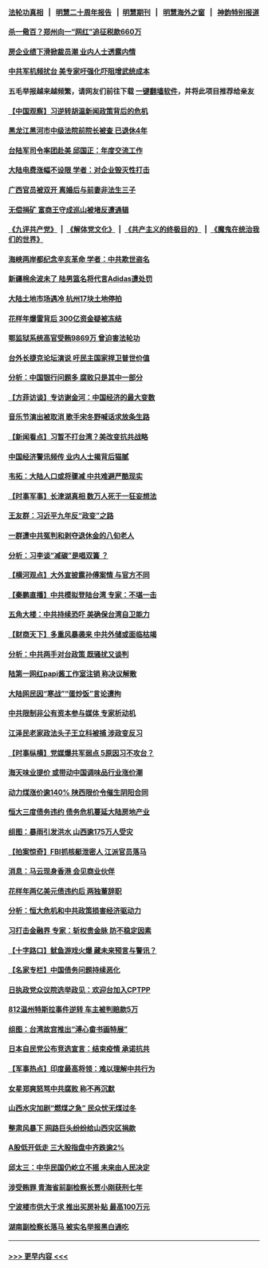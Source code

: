#### [法轮功真相](https://github.com/gfw-breaker/truth/blob/master/README.md?t=0) &nbsp;&nbsp;|&nbsp;&nbsp; [明慧二十周年报告](https://github.com/gfw-breaker/mh-reports/blob/master/README.md?t=0) &nbsp;&nbsp;|&nbsp;&nbsp;[明慧期刊](https://github.com/gfw-breaker/mh-qikan) &nbsp;&nbsp;|&nbsp;&nbsp; [明慧海外之窗](https://github.com/gfw-breaker/mh-news/blob/master/README.md?t=0) &nbsp;&nbsp;|&nbsp;&nbsp; [神韵特别报道](https://github.com/gfw-breaker/mh-news/blob/master/shenyun.md?t=0)
#### [杀一儆百？郑州向一“网红”追征税款660万](../pages/nsc413/n13301379.md?t=10132101) 
#### [房企业绩下滑掀裁员潮 业内人士透露内情](../pages/nsc413/n13301236.md?t=10132101) 
#### [中共军机频扰台 美专家吁强化吓阻增武统成本](../pages/nsc413/n13301480.md?t=10132101) 
#### 五毛举报越来越频繁，请网友们前往下载 [一键翻墙软件](https://github.com/gfw-breaker/ssr-accounts)，并将此项目推荐给亲友
#### [【中国观察】习逆转胡温新闻政策背后的危机](../pages/nsc413/n13301337.md?t=10132101) 
#### [黑龙江黑河市中级法院前院长被查 已退休4年](../pages/nsc413/n13301374.md?t=10132101) 
#### [台陆军司令率团赴美 邱国正：年度交流工作](../pages/nsc413/n13300903.md?t=10132101) 
#### [大陆电费涨幅不设限 学者：对企业毁灭性打击](../pages/nsc413/n13300932.md?t=10132101) 
#### [广西官员被双开 离婚后与前妻非法生三子](../pages/nsc413/n13301048.md?t=10132101) 
#### [无偿捐矿 富商王守成巡山被堵反遭通辑](../pages/nsc413/n13300051.md?t=10132101) 
#### [《九评共产党》](https://github.com/begood0513/9ping.md/blob/master/README.md) &nbsp;|&nbsp; [《解体党文化》](../../../../jtdwh.md/blob/master/README.md)  &nbsp;|&nbsp; [《共产主义的终极目的》](../../../../gczydzjmd.md/blob/master/README.md) &nbsp;|&nbsp; [《魔鬼在统治我们的世界》](../../../../mgztzwmdsj.md/blob/master/README.md) 
#### [海峡两岸都纪念辛亥革命 学者：中共欺世盗名](../pages/nsc413/n13300455.md?t=10132101) 
#### [新疆棉余波未了 陆男篮名将代言Adidas遭处罚](../pages/nsc413/n13300845.md?t=10132101) 
#### [大陆土地市场遇冷 杭州17块土地停拍](../pages/nsc413/n13300608.md?t=10132101) 
#### [花样年爆雷背后 300亿资金疑被冻结](../pages/nsc413/n13301055.md?t=10132101) 
#### [鄂监狱系统高官受贿9869万 曾迫害法轮功](../pages/nsc413/n13300719.md?t=10132101) 
#### [台外长捷克论坛演说 吁民主国家捍卫普世价值](../pages/nsc413/n13300775.md?t=10132101) 
#### [分析：中国银行问题多 腐败只是其中一部分](../pages/nsc413/n13300458.md?t=10132101) 
#### [【方菲访谈】专访谢金河：中国经济的最大变数](../pages/nsc413/n13300005.md?t=10132101) 
#### [音乐节演出被取消 歌手宋冬野喊话求放条生路](../pages/nsc413/n13300452.md?t=10132101) 
#### [【新闻看点】习暂不打台湾？美改变抗共战略](../pages/nsc413/n13300263.md?t=10132101) 
#### [中国经济警讯频传 业内人士揭背后猫腻](../pages/nsc413/n13300116.md?t=10132101) 
#### [韦拓：大陆人口或将骤减 中共难避严酷现实](../pages/nsc413/n13300707.md?t=10132101) 
#### [【时事军事】长津湖真相 数万人死于一狂妄想法](../pages/nsc413/n13297695.md?t=10132101) 
#### [王友群：习近平九年反“政变”之路](../pages/nsc413/n13299881.md?t=10132101) 
#### [一群遭中共冤判和剥夺退休金的八旬老人](../pages/nsc413/n13299080.md?t=10132101) 
#### [分析：习李谈“减碳”是唱双簧 ？](../pages/nsc413/n13299576.md?t=10132101) 
#### [【横河观点】大外宣披露孙傅案情 与官方不同](../pages/nsc413/n13300326.md?t=10132101) 
#### [【秦鹏直播】中共模拟登陆台湾 专家：不堪一击](../pages/nsc413/n13300279.md?t=10132101) 
#### [五角大楼：中共持续恐吓 美确保台湾自卫能力](../pages/nsc413/n13300377.md?t=10132101) 
#### [【财商天下】多重风暴袭来 中共外储或面临枯竭](../pages/nsc413/n13299714.md?t=10132101) 
#### [分析：中共两手对台政策 既骚扰又谈判](../pages/nsc413/n13300019.md?t=10132101) 
#### [陆第一网红papi酱工作室注销 称决议解散](../pages/nsc413/n13299943.md?t=10132101) 
#### [大陆网民因“寒战”“蛋炒饭”言论遭拘](../pages/nsc413/n13300302.md?t=10132101) 
#### [中共限制非公有资本参与媒体 专家析动机](../pages/nsc413/n13300121.md?t=10132101) 
#### [江泽民老家政法头子王立科被捕 涉政变反习](../pages/nsc413/n13300282.md?t=10132101) 
#### [【时事纵横】党媒爆共军弱点 5原因习不攻台？](../pages/nsc413/n13300129.md?t=10132101) 
#### [海天味业提价 或带动中国调味品行业涨价潮](../pages/nsc413/n13300080.md?t=10132101) 
#### [动力煤涨价逾140% 陕西限价令催生阴阳合同](../pages/nsc413/n13299958.md?t=10132101) 
#### [恒大三度债务违约 债务危机蔓延大陆房地产业](../pages/nsc413/n13299973.md?t=10132101) 
#### [组图：暴雨引发洪水 山西逾175万人受灾](../pages/nsc413/n13298787.md?t=10132101) 
#### [【拍案惊奇】FBI抓核艇泄密人 江派官员落马](../pages/nsc413/n13299677.md?t=10132101) 
#### [消息：马云现身香港 会见商业伙伴](../pages/nsc413/n13299921.md?t=10132101) 
#### [花样年两亿美元债违约后 两独董辞职](../pages/nsc413/n13299728.md?t=10132101) 
#### [分析：恒大危机和中共政策损害经济驱动力](../pages/nsc413/n13299789.md?t=10132101) 
#### [习打击金融界 专家：斩权贵金脉 防不稳定因素](../pages/nsc413/n13299615.md?t=10132101) 
#### [【十字路口】鱿鱼游戏火爆 藏未来预言与警讯？](../pages/nsc413/n13299178.md?t=10132101) 
#### [【名家专栏】中国债务问题持续恶化](../pages/nsc413/n13299212.md?t=10132101) 
#### [日执政党众议院选举政见：欢迎台加入CPTPP](../pages/nsc413/n13299640.md?t=10132101) 
#### [812温州特斯拉事件逆转 车主被判赔款5万](../pages/nsc413/n13299027.md?t=10132101) 
#### [组图：台湾故宫推出“溥心畬书画特展”](../pages/nsc413/n13299030.md?t=10132101) 
#### [日本自民党公布竞选宣言：结束疫情 承诺抗共](../pages/nsc413/n13299320.md?t=10132101) 
#### [【军事热点】印度最高将领：难以理解中共行为](../pages/nsc413/n13297561.md?t=10132101) 
#### [女星郑爽怒骂中共腐败 称不再沉默](../pages/nsc413/n13299040.md?t=10132101) 
#### [山西水灾加剧“燃煤之急” 民众忧无煤过冬](../pages/nsc413/n13297279.md?t=10132101) 
#### [整肃风暴下 网路巨头纷纷给山西灾区捐款](../pages/nsc413/n13298988.md?t=10132101) 
#### [A股低开低走 三大股指盘中齐跌逾2%](../pages/nsc413/n13298955.md?t=10132101) 
#### [邱太三：中华民国仍屹立不摇 未来由人民决定](../pages/nsc413/n13298561.md?t=10132101) 
#### [涉受贿罪 青海省前副检察长贾小刚获刑七年](../pages/nsc413/n13298932.md?t=10132101) 
#### [宁波楼市供大于求 推出买房补贴 最高100万元](../pages/nsc413/n13298881.md?t=10132101) 
#### [湖南副检察长落马 被实名举报黑白通吃](../pages/nsc413/n13298809.md?t=10132101) 

----
#### [ >>> 更早内容 <<< ](../indexes/nsc413-earlier.md)
